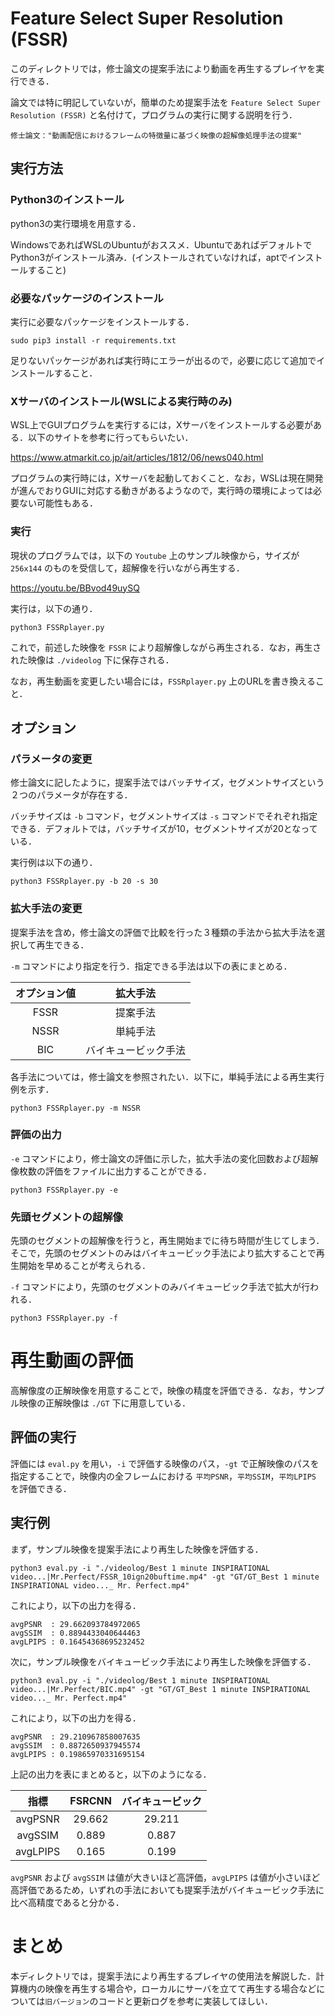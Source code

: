 # Feature Select Super Resolution (FSSR)

このディレクトリでは，修士論文の提案手法により動画を再生するプレイヤを実行できる．

論文では特に明記していないが，簡単のため提案手法を `Feature Select Super Resolution (FSSR)` と名付けて，プログラムの実行に関する説明を行う．

```
修士論文："動画配信におけるフレームの特徴量に基づく映像の超解像処理手法の提案"
```
## 実行方法
### Python3のインストール
python3の実行環境を用意する．

WindowsであればWSLのUbuntuがおススメ．UbuntuであればデフォルトでPython3がインストール済み．(インストールされていなければ，aptでインストールすること)

### 必要なパッケージのインストール
実行に必要なパッケージをインストールする．

```
sudo pip3 install -r requirements.txt
```

足りないパッケージがあれば実行時にエラーが出るので，必要に応じて追加でインストールすること．

### Xサーバのインストール(WSLによる実行時のみ)
WSL上でGUIプログラムを実行するには，Xサーバをインストールする必要がある．以下のサイトを参考に行ってもらいたい．

https://www.atmarkit.co.jp/ait/articles/1812/06/news040.html

プログラムの実行時には，Xサーバを起動しておくこと．なお，WSLは現在開発が進んでおりGUIに対応する動きがあるようなので，実行時の環境によっては必要ない可能性もある．

### 実行
現状のプログラムでは，以下の `Youtube` 上のサンプル映像から，サイズが `256x144` のものを受信して，超解像を行いながら再生する．

https://youtu.be/BBvod49uySQ

実行は，以下の通り．
```
python3 FSSRplayer.py
```

これで，前述した映像を `FSSR` により超解像しながら再生される．なお，再生された映像は `./videolog` 下に保存される．

なお，再生動画を変更したい場合には，`FSSRplayer.py` 上のURLを書き換えること．
## オプション
### パラメータの変更
修士論文に記したように，提案手法ではバッチサイズ，セグメントサイズという２つのパラメータが存在する．

バッチサイズは `-b` コマンド，セグメントサイズは `-s` コマンドでそれぞれ指定できる．デフォルトでは，バッチサイズが10，セグメントサイズが20となっている．

実行例は以下の通り．

```
python3 FSSRplayer.py -b 20 -s 30
```

### 拡大手法の変更
提案手法を含め，修士論文の評価で比較を行った３種類の手法から拡大手法を選択して再生できる．

`-m` コマンドにより指定を行う．指定できる手法は以下の表にまとめる．

|オプション値|拡大手法|
|:---:|:---:|
|FSSR|提案手法|
|NSSR|単純手法|
|BIC|バイキュービック手法|

各手法については，修士論文を参照されたい．以下に，単純手法による再生実行例を示す．
```
python3 FSSRplayer.py -m NSSR
```

### 評価の出力
`-e` コマンドにより，修士論文の評価に示した，拡大手法の変化回数および超解像枚数の評価をファイルに出力することができる．

```
python3 FSSRplayer.py -e
```

### 先頭セグメントの超解像
先頭のセグメントの超解像を行うと，再生開始までに待ち時間が生じてしまう．そこで，先頭のセグメントのみはバイキュービック手法により拡大することで再生開始を早めることが考えられる．

`-f` コマンドにより，先頭のセグメントのみバイキュービック手法で拡大が行われる．

```
python3 FSSRplayer.py -f
```

# 再生動画の評価

高解像度の正解映像を用意することで，映像の精度を評価できる．なお，サンプル映像の正解映像は `./GT` 下に用意している．

## 評価の実行
評価には `eval.py` を用い，`-i` で評価する映像のパス，`-gt` で正解映像のパスを指定することで，映像内の全フレームにおける `平均PSNR`，`平均SSIM`，`平均LPIPS` を評価できる．

## 実行例
まず，サンプル映像を提案手法により再生した映像を評価する．
```
python3 eval.py -i "./videolog/Best 1 minute INSPIRATIONAL video...|Mr.Perfect/FSSR_10ign20buftime.mp4" -gt "GT/GT_Best 1 minute INSPIRATIONAL video..._ Mr. Perfect.mp4"

```
これにより，以下の出力を得る．
```
avgPSNR  : 29.662093784972065
avgSSIM  : 0.8894433040644463
avgLPIPS : 0.16454368695232452
```

次に，サンプル映像をバイキュービック手法により再生した映像を評価する．
```
python3 eval.py -i "./videolog/Best 1 minute INSPIRATIONAL video...|Mr.Perfect/BIC.mp4" -gt "GT/GT_Best 1 minute INSPIRATIONAL video..._ Mr. Perfect.mp4"
```
これにより，以下の出力を得る．
```
avgPSNR  : 29.210967858007635
avgSSIM  : 0.8872650937945574
avgLPIPS : 0.19865970331695154
```

上記の出力を表にまとめると，以下のようになる．

|指標|FSRCNN|バイキュービック|
|:---:|:---:|:---:|
|avgPSNR|29.662|29.211|
|avgSSIM|0.889|0.887|
|avgLPIPS|0.165|0.199|

`avgPSNR` および `avgSSIM` は値が大きいほど高評価，`avgLPIPS` は値が小さいほど高評価であるため，いずれの手法においても提案手法がバイキュービック手法に比べ高精度であると分かる．

# まとめ
本ディレクトリでは，提案手法により再生するプレイヤの使用法を解説した．計算機内の映像を再生する場合や，ローカルにサーバを立てて再生する場合などについては`旧バージョン`のコードと更新ログを参考に実装してほしい．